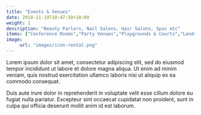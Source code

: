 ```yaml
---
title: "Events & Venues"
date: 2018-11-19T10:47:58+10:00
weight: 1
description: "Beauty Parlors, Nail Salons, Hair Salons, Spas etc"
items: ["Conference Rooms","Party Venues","Playgrounds & Courts","Lands & Plots"]
image:
     url: "images/icon-rental.png"
---
```


Lorem ipsum dolor sit amet, consectetur adipiscing elit, sed do eiusmod tempor incididunt ut labore et dolore magna aliqua. Ut enim ad minim veniam, quis nostrud exercitation ullamco laboris nisi ut aliquip ex ea commodo consequat.

Duis aute irure dolor in reprehenderit in voluptate velit esse cillum dolore eu fugiat nulla pariatur. Excepteur sint occaecat cupidatat non proident, sunt in culpa qui officia deserunt mollit anim id est laborum.

